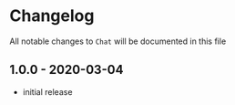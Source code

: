 # Changelog

All notable changes to `Chat` will be documented in this file

## 1.0.0 - 2020-03-04

- initial release